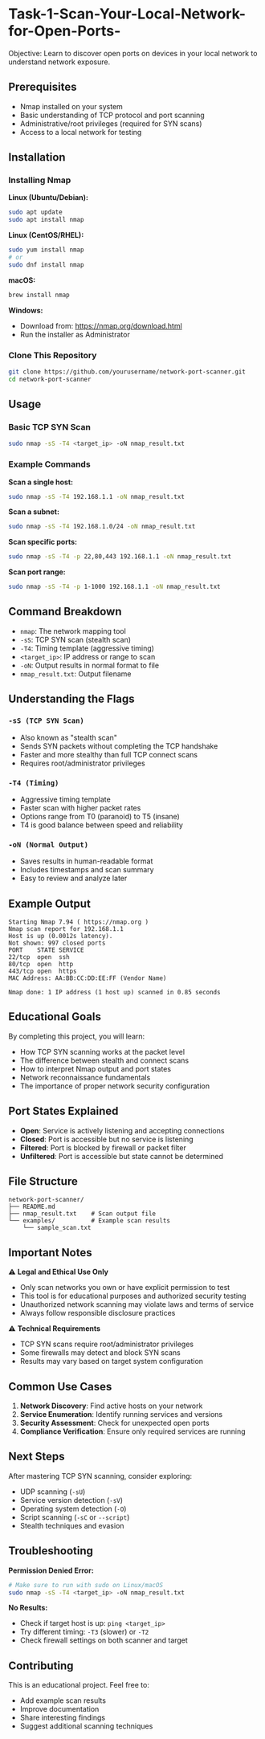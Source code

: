 # Task-1-Scan-Your-Local-Network-for-Open-Ports-
Objective: Learn to discover open ports on devices in your local network to understand network exposure.
## Prerequisites

- Nmap installed on your system
- Basic understanding of TCP protocol and port scanning
- Administrative/root privileges (required for SYN scans)
- Access to a local network for testing

## Installation

### Installing Nmap

**Linux (Ubuntu/Debian):**
```bash
sudo apt update
sudo apt install nmap
```

**Linux (CentOS/RHEL):**
```bash
sudo yum install nmap
# or
sudo dnf install nmap
```

**macOS:**
```bash
brew install nmap
```

**Windows:**
- Download from: https://nmap.org/download.html
- Run the installer as Administrator

### Clone This Repository
```bash
git clone https://github.com/yourusername/network-port-scanner.git
cd network-port-scanner
```

## Usage

### Basic TCP SYN Scan
```bash
sudo nmap -sS -T4 <target_ip> -oN nmap_result.txt
```

### Example Commands

**Scan a single host:**
```bash
sudo nmap -sS -T4 192.168.1.1 -oN nmap_result.txt
```

**Scan a subnet:**
```bash
sudo nmap -sS -T4 192.168.1.0/24 -oN nmap_result.txt
```

**Scan specific ports:**
```bash
sudo nmap -sS -T4 -p 22,80,443 192.168.1.1 -oN nmap_result.txt
```

**Scan port range:**
```bash
sudo nmap -sS -T4 -p 1-1000 192.168.1.1 -oN nmap_result.txt
```

## Command Breakdown

- `nmap`: The network mapping tool
- `-sS`: TCP SYN scan (stealth scan)
- `-T4`: Timing template (aggressive timing)
- `<target_ip>`: IP address or range to scan
- `-oN`: Output results in normal format to file
- `nmap_result.txt`: Output filename

## Understanding the Flags

### `-sS (TCP SYN Scan)`
- Also known as "stealth scan"
- Sends SYN packets without completing the TCP handshake
- Faster and more stealthy than full TCP connect scans
- Requires root/administrator privileges

### `-T4 (Timing)`
- Aggressive timing template
- Faster scan with higher packet rates
- Options range from T0 (paranoid) to T5 (insane)
- T4 is good balance between speed and reliability

### `-oN (Normal Output)`
- Saves results in human-readable format
- Includes timestamps and scan summary
- Easy to review and analyze later

## Example Output

```
Starting Nmap 7.94 ( https://nmap.org )
Nmap scan report for 192.168.1.1
Host is up (0.0012s latency).
Not shown: 997 closed ports
PORT    STATE SERVICE
22/tcp  open  ssh
80/tcp  open  http
443/tcp open  https
MAC Address: AA:BB:CC:DD:EE:FF (Vendor Name)

Nmap done: 1 IP address (1 host up) scanned in 0.85 seconds
```

## Educational Goals

By completing this project, you will learn:
- How TCP SYN scanning works at the packet level
- The difference between stealth and connect scans
- How to interpret Nmap output and port states
- Network reconnaissance fundamentals
- The importance of proper network security configuration

## Port States Explained

- **Open**: Service is actively listening and accepting connections
- **Closed**: Port is accessible but no service is listening
- **Filtered**: Port is blocked by firewall or packet filter
- **Unfiltered**: Port is accessible but state cannot be determined

## File Structure

```
network-port-scanner/
├── README.md
├── nmap_result.txt    # Scan output file
└── examples/          # Example scan results
    └── sample_scan.txt
```

## Important Notes

⚠️ **Legal and Ethical Use Only**
- Only scan networks you own or have explicit permission to test
- This tool is for educational purposes and authorized security testing
- Unauthorized network scanning may violate laws and terms of service
- Always follow responsible disclosure practices

⚠️ **Technical Requirements**
- TCP SYN scans require root/administrator privileges
- Some firewalls may detect and block SYN scans
- Results may vary based on target system configuration

## Common Use Cases

1. **Network Discovery**: Find active hosts on your network
2. **Service Enumeration**: Identify running services and versions
3. **Security Assessment**: Check for unexpected open ports
4. **Compliance Verification**: Ensure only required services are running

## Next Steps

After mastering TCP SYN scanning, consider exploring:
- UDP scanning (`-sU`)
- Service version detection (`-sV`)
- Operating system detection (`-O`)
- Script scanning (`-sC` or `--script`)
- Stealth techniques and evasion

## Troubleshooting

**Permission Denied Error:**
```bash
# Make sure to run with sudo on Linux/macOS
sudo nmap -sS -T4 <target_ip> -oN nmap_result.txt
```

**No Results:**
- Check if target host is up: `ping <target_ip>`
- Try different timing: `-T3` (slower) or `-T2`
- Check firewall settings on both scanner and target

## Contributing

This is an educational project. Feel free to:
- Add example scan results
- Improve documentation
- Share interesting findings
- Suggest additional scanning techniques
